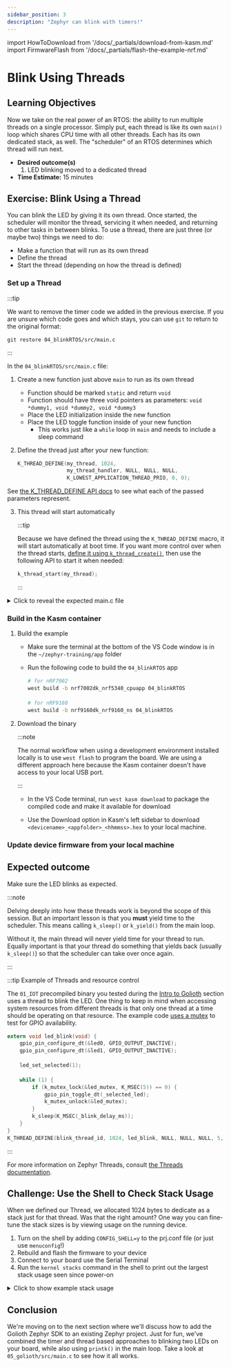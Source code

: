 ```yaml
---
sidebar_position: 3
description: "Zephyr can blink with timers!"
---
```


import HowToDownload from '/docs/\_partials/download-from-kasm.md'
import FirmwareFlash from '/docs/\_partials/flash-the-example-nrf.md'

# Blink Using Threads

## Learning Objectives

Now we take on the real power of an RTOS: the ability to run multiple threads on
a single processor. Simply put, each thread is like its own `main()` loop which
shares CPU time with all other threads. Each has its own dedicated stack, as well. The "scheduler" of an RTOS determines which thread will run next. 

* **Desired outcome(s)**
    1. LED blinking moved to a dedicated thread
* **Time Estimate:** 15 minutes

## Exercise: Blink Using a Thread

You can blink the LED by giving it its own thread. Once started, the scheduler
will monitor the thread, servicing it when needed, and returning to other tasks
in between blinks. To use a thread, there are just three (or maybe two) things
we need to do:

* Make a function that will run as its own thread
* Define the thread
* Start the thread (depending on how the thread is defined)

### Set up a Thread

:::tip

We want to remove the timer code we added in the previous exercise. If you are
unsure which code goes and which stays, you can use `git` to return to the
original format:

```shell
git restore 04_blinkRTOS/src/main.c
```

:::

In the `04_blinkRTOS/src/main.c` file:

1. Create a new function just above `main` to run as its own thread
    * Function should be marked `static` and return `void`
    * Function should have three void pointers as parameters: `void *dummy1,
      void *dummy2, void *dummy3`
    * Place the LED initialization inside the new function
    * Place the LED toggle function inside of your new function
      * This works just like a `while` loop in `main` and needs to include a
        sleep command

2. Define the thread just after your new function:

    ```c
    K_THREAD_DEFINE(my_thread, 1024,
                    my_thread_handler, NULL, NULL, NULL,
                    K_LOWEST_APPLICATION_THREAD_PRIO, 0, 0);
    ```

  See [the K_THREAD_DEFINE API docs](https://docs.zephyrproject.org/apidoc/latest/group__thread__apis.html#gab3ced58648ca35788a40676e8478ecd2) to see what each of the passed parameters represent.

3. This thread will start automatically

    :::tip

    Because we have defined the thread using the `K_THREAD_DEFINE` macro, it
    will start automatically at boot time. If you want more control over when
    the thread starts, [define it using
    `k_thread_create()`](https://docs.zephyrproject.org/latest/kernel/services/threads/index.html#c.k_thread_create),
    then use the following API to start it when needed:

    ```c
    k_thread_start(my_thread);
    ```

    :::

<details><summary>Click to reveal the expected main.c file</summary>

```c excerpts from main.c
static void my_thread_handler(void *dummy1, void *dummy2, void *dummy3) {
	int ret;

	if (!device_is_ready(led.port)) {
		return;
	}

	ret = gpio_pin_configure_dt(&led, GPIO_OUTPUT_ACTIVE);
	if (ret < 0) {
		return;
	}

	while (1) {
		gpio_pin_toggle_dt(&led);
		k_sleep(K_SECONDS(1));
	}
}

K_THREAD_DEFINE(my_thread, 1024,
                my_thread_handler, NULL, NULL, NULL,
                K_LOWEST_APPLICATION_THREAD_PRIO, 0, 0);

/* Main function */
void main(void)
{
	while (1) {
		k_msleep(SLEEP_TIME_MS);
	}
}
```

When defining the thread, we told Zephyr the name we want to assign to the
thread, the number of bytes to use for the thread's stack, the function to run
whenever the thread is serviced, and the priority level.

</details>

### Build in the Kasm container

1. Build the example

    * Make sure the terminal at the bottom of the VS Code window is in the
      `~/zephyr-training/app` folder
    * Run the following code to build the `04_blinkRTOS` app

        ```bash
        # for nRF7002
        west build -b nrf7002dk_nrf5340_cpuapp 04_blinkRTOS

        # for nRF9160
        west build -b nrf9160dk_nrf9160_ns 04_blinkRTOS
        ```

2. Download the binary

    :::note

    The normal workflow when using a development environment installed locally
    is to use `west flash` to program the board. We are using a different
    approach here because the Kasm container doesn't have access to your local
    USB port.

    :::

    * In the VS Code terminal, run `west kasm download` to package the compiled
      code and make it available for download

    * Use the Download option in Kasm's left sidebar to download
      `<devicename>_<appfolder>_<hhmmss>.hex` to your local machine.

    <HowToDownload/>

### Update device firmware from your local machine

<FirmwareFlash/>

## Expected outcome

Make sure the LED blinks as expected.

:::note

Delving deeply into how these threads work is beyond the scope of this session.
But an important lesson is that you **must** yield time to the scheduler. This
means calling `k_sleep()` or `k_yield()` from the main loop.

Without it, the main thread will never yield time for your thread to run.
Equally important is that your thread do something that yields back (usually
`k_sleep()`) so that the scheduler can take over once again.

:::

:::tip Example of Threads and resource control

The `01_IOT` precompiled binary you tested during the [Intro to
Golioth](/docs/golioth-exploration) section uses a thread to blink the LED. One
thing to keep in mind when accessing system resources from different threads is
that only one thread at a time should be operating on that resource. The example
code [uses a
mutex](https://docs.zephyrproject.org/latest/kernel/services/synchronization/mutexes.html)
to test for GPIO availability.

```c
extern void led_blink(void) {
	gpio_pin_configure_dt(&led0, GPIO_OUTPUT_INACTIVE);
	gpio_pin_configure_dt(&led1, GPIO_OUTPUT_INACTIVE);

	led_set_selected(1);

	while (1) {
		if (k_mutex_lock(&led_mutex, K_MSEC(5)) == 0) {
			gpio_pin_toggle_dt(_selected_led);
			k_mutex_unlock(&led_mutex);
		}
		k_sleep(K_MSEC(_blink_delay_ms));
	}
}
K_THREAD_DEFINE(blink_thread_id, 1024, led_blink, NULL, NULL, NULL, 5, 0, 0);
```

:::

For more information on Zephyr Threads, consult [the Threads
documentation](https://docs.zephyrproject.org/latest/kernel/services/threads/index.html).

## Challenge: Use the Shell to Check Stack Usage

When we defined our Thread, we allocated 1024 bytes to dedicate as a stack just
for that thread. Was that the right amount? One way you can fine-tune the stack
sizes is by viewing usage on the running device.

1. Turn on the shell by adding `CONFIG_SHELL=y` to the prj.conf file (or just use
   `menuconfig`!)
2. Rebuild and flash the firmware to your device
3. Connect to your board use the Serial Terminal
4. Run the `kernel stacks` command in the shell to print out the largest stack
   usage seen since power-on

<details><summary>Click to show example stack usage</summary>

![Using the shell to view kernel stacks](./assets/kernel_stacks_command_output.jpg)

It looks like we're only using 96 bytes out of the 1024 bytes we allocated.

* What happens if you allocate 96 bytes?
* What happens if you allocate 64 bytes?

</details>

## Conclusion

We're moving on to the next section where we'll discuss how to add the Golioth
Zephyr SDK to an existing Zephyr project. Just for fun, we've combined the timer
and thread based approaches to blinking two LEDs on your board, while also using
`printk()` in the main loop. Take a look at `05_golioth/src/main.c` to see how
it all works.
